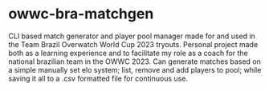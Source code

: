 # owwc-bra-matchgen
CLI based match generator and player pool manager made for and used in the Team Brazil Overwatch World Cup 2023 tryouts.
Personal project made both as a learning experience and to facilitate my role as a coach for the national brazilian team in the OWWC 2023.
Can generate matches based on a simple manually set elo system; list, remove and add players to pool; while saving it all to a .csv formatted file for continuous use.
